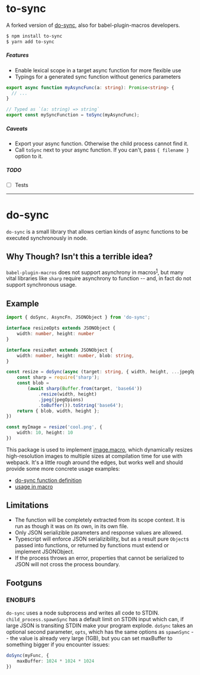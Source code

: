 to-sync
========

A forked version of [do-sync](https://github.com/Zemnmez/do-sync), also for babel-plugin-macros developers.

```bash
$ npm install to-sync
$ yarn add to-sync
```

##### Features

* Enable lexical scope in a target async function for more flexible use
* Typings for a generated sync function without generics parameters  

```typescript
export async function myAsyncFunc(a: string): Promise<string> {
  // ...
}

// Typed as `(a: string) => string`
export const mySyncFunction = toSync(myAsyncFunc);
```

##### Caveats

* Export your async function. Otherwise the child process cannot find it.
* Call `toSync` next to your async function. If you can't, pass `{ filename }` option to it.

##### TODO

-[ ] Tests

---------------------------------------

do-sync
========

`do-sync` is a small library that allows certian kinds of async functions to be executed synchronously in node.

Why Though? Isn't this a terrible idea?
---------------------------------------

`babel-plugin-macros` does not support asynchrony in macros<sup>[1]</sup>, but many vital libraries like `sharp` require asynchrony to function -- and, in fact do not support synchronous usage.

Example
-------

```typescript
import { doSync, AsyncFn, JSONObject } from 'do-sync';

interface resizeOpts extends JSONObject {
    width: number, height: number
}

interface resizeRet extends JSONObject {
    width: number, height: number, blob: string,
}

const resize = doSync(async (target: string, { width, height, ...jpegOpions }: resizeOpts): Promise<resizeRet> => {
    const sharp = require('sharp');
    const blob = 
        (await sharp(Buffer.from(target, 'base64'))
            .resize(width, height)
            .jpeg(jpegOpions)
            .toBuffer()).toString('base64');
    return { blob, width, height };
})

const myImage = resize('cool.png', {
    width: 10, height: 10
})
```

This package is used to implement [image.macro], which dynamically resizes high-resolution images to multiple sizes at compilation time for use with webpack. It's a little rough around the edges, but works well and should provide some more concrete usage examples:

- [do-sync function definition](https://github.com/Zemnmez/image.macro/blob/master/src/resize.ts#L41)
- [usage in macro](https://github.com/Zemnmez/image.macro/blob/ab403a25ca517da8cb749d11c9248479beaebd71/src/image.macro.ts#L84)

Limitations
-----------
- The function will be completely extracted from its scope context. It is run as though it was on its own, in its own file.
- Only JSON serializible parameters and response values are allowed.
- Typescript will enforce JSON serializibility, but as a result
pure `Object`s passed into functions, or returned by functions must extend
or implement JSONObject.
- If the process throws an error, properties that cannot be serialized to JSON will not cross the process boundary.

[1]: https://github.com/kentcdodds/babel-plugin-macros/issues/62#issuecomment-387155622


Footguns
--------
### ENOBUFS
`do-sync` uses a node subprocess and writes all code to STDIN. `child_process.spawnSync` has a default limit on STDIN input which can, if large JSON is transiting STDIN make your program explode. `doSync` takes an optional second parameter, `opts`, which has the same options as `spawnSync` -- the value is already very large (1GB), but you can set maxBuffer to something bigger if you encounter issues:

```typescript
doSync(myFunc, {
    maxBuffer: 1024 * 1024 * 1024
})
```

[image.macro]: https://github.com/Zemnmez/image.macro/blob/ab403a25ca517da8cb749d11c9248479beaebd71/src/resize.ts
[issue]: https://github.com/Zemnmez/do-sync/issues

